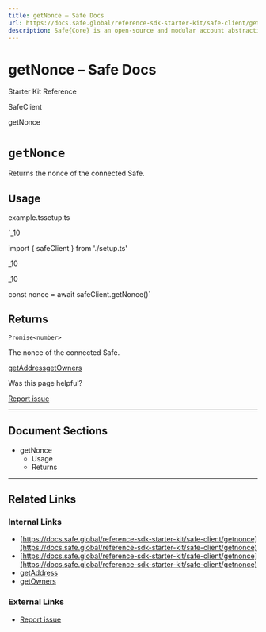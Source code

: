 ```yaml
---
title: getNonce – Safe Docs
url: https://docs.safe.global/reference-sdk-starter-kit/safe-client/getnonce
description: Safe{Core} is an open-source and modular account abstraction stack. Learn about its features and how to use it.
---
```


# getNonce – Safe Docs

Starter Kit Reference

SafeClient

getNonce

# `getNonce`

Returns the nonce of the connected Safe.

## Usage



example.tssetup.ts

`_10

import { safeClient } from './setup.ts'

_10

_10

const nonce = await safeClient.getNonce()`

## Returns

`Promise<number>`

The nonce of the connected Safe.

[getAddress](/reference-sdk-starter-kit/safe-client/getaddress "getAddress")[getOwners](/reference-sdk-starter-kit/safe-client/getowners "getOwners")

Was this page helpful?

[Report issue](https://github.com/safe-global/safe-docs/issues/new?assignees=&labels=nextra-feedback&projects=&template=nextra-feedback.yml&title=%5BFeedback%5D+)

---

## Document Sections

- getNonce
  - Usage
  - Returns

---

## Related Links

### Internal Links

- [https://docs.safe.global/reference-sdk-starter-kit/safe-client/getnonce](https://docs.safe.global/reference-sdk-starter-kit/safe-client/getnonce)
- [https://docs.safe.global/reference-sdk-starter-kit/safe-client/getnonce](https://docs.safe.global/reference-sdk-starter-kit/safe-client/getnonce)
- [getAddress](https://docs.safe.global/reference-sdk-starter-kit/safe-client/getaddress)
- [getOwners](https://docs.safe.global/reference-sdk-starter-kit/safe-client/getowners)

### External Links

- [Report issue](https://github.com/safe-global/safe-docs/issues/new?assignees=&labels=nextra-feedback&projects=&template=nextra-feedback.yml&title=%5BFeedback%5D+)
